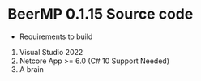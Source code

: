 # BeerMP 0.1.15 Source code

* Requirements to build
1. Visual Studio 2022
2. Netcore App >= 6.0 (C# 10 Support Needed)
3. A brain
